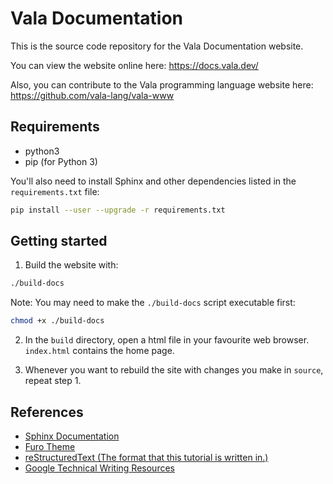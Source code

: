 # Vala Documentation

This is the source code repository for the Vala Documentation website.

You can view the website online here: https://docs.vala.dev/

Also, you can contribute to the Vala programming language website here: https://github.com/vala-lang/vala-www

## Requirements

- python3
- pip (for Python 3)

You'll also need to install Sphinx and other dependencies listed in the `requirements.txt` file:

```sh
pip install --user --upgrade -r requirements.txt
```

## Getting started

1. Build the website with:

```sh
./build-docs
```

Note: You may need to make the `./build-docs` script executable first:

```sh
chmod +x ./build-docs
```

2. In the `build` directory, open a html file in your favourite web browser. `index.html` contains the home page.

3. Whenever you want to rebuild the site with changes you make in `source`, repeat step 1.

## References

- [Sphinx Documentation](https://www.sphinx-doc.org/en/master/contents.html)
- [Furo Theme](https://github.com/pradyunsg/furo)
- [reStructuredText (The format that this tutorial is written in.)](https://www.writethedocs.org/guide/writing/reStructuredText/)
- [Google Technical Writing Resources](https://developers.google.com/tech-writing)
